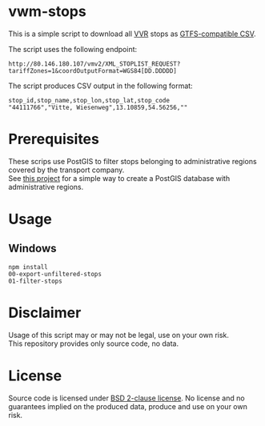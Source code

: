 # vwm-stops

This is a simple script to download all [VVR](http://www.vvr-bus.de) stops as [GTFS-compatible CSV](https://developers.google.com/transit/gtfs/reference/stops-file).

The script uses the following endpoint:

```
http://80.146.180.107/vmv2/XML_STOPLIST_REQUEST?tariffZones=1&coordOutputFormat=WGS84[DD.DDDDD]
```

The script produces CSV output in the following format:

```
stop_id,stop_name,stop_lon,stop_lat,stop_code
"44111766","Vitte, Wiesenweg",13.10859,54.56256,""
```

# Prerequisites

These scrips use PostGIS to filter stops belonging to administrative regions covered by the transport company.  
See [this project](https://github.com/highsource/postgis-verwaltungsgebiete) for a simple way to create a PostGIS database with administrative regions.

# Usage

## Windows

```
npm install
00-export-unfiltered-stops
01-filter-stops
```

# Disclaimer

Usage of this script may or may not be legal, use on your own risk.  
This repository provides only source code, no data.

# License

Source code is licensed under [BSD 2-clause license](LICENSE). No license and no guarantees implied on the produced data, produce and use on your own risk.